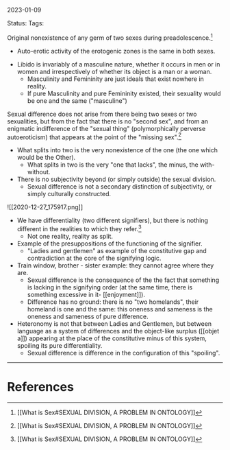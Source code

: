 2023-01-09

Status: 
Tags: 

Original nonexistence of any germ of two sexes during preadolescence.[^1]
- Auto-erotic activity of the erotogenic zones is the same in both sexes.
* Libido is invariably of a masculine nature, whether it occurs in men or in women and irrespectively of whether its object is a man or a woman.
    * Masculinity and Femininity are just ideals that exist nowhere in reality.
    * If pure Masculinity and pure Femininity existed, their sexuality would be one and the same ("masculine")

Sexual difference does not arise from there being two sexes or two sexualities, but from the fact that there is no "second sex", and from an enigmatic indifference of the "sexual thing" (polymorphically perverse autoeroticism) that appears at the point of the "missing sex".[^1]
* What splits into two is the very nonexistence of the one (the one which would be the Other).
	* What splits in two is the very "one that lacks", the minus, the with-without.
* There is no subjectivity beyond (or simply outside) the sexual division.
    * Sexual difference is not a secondary distinction of subjectivity, or simply culturally constructed.

![[2020-12-27_175917.png]]
* We have differentiality (two different signifiers), but there is nothing different in the realities to which they refer.[^1]
    * Not one reality, reality as split.
* Example of the presuppositions of the functioning of the signifier.
    * "Ladies and gentlemen" as example of the constitutive gap and contradiction at the core of the signifying logic.
* Train window, brother - sister example: they cannot agree where they are.
    * Sexual difference is the consequence of the the fact that something is lacking in the signifying order (at the same time, there is something excessive in it- [[enjoyment]]).
    * Difference has no ground: there is no "two homelands", their homeland is one and the same: this oneness and sameness is the oneness and sameness of pure difference.
* Heteronomy is not that between Ladies and Gentlemen, but between language as a system of differences and the object-like surplus ([[objet a]]) appearing at the place of the constitutive minus of this system, spoiling its pure differentiality.
    * Sexual difference is difference in the configuration of this "spoiling".
---
# References

[^1]: [[What is Sex#SEXUAL DIVISION, A PROBLEM IN ONTOLOGY]]
